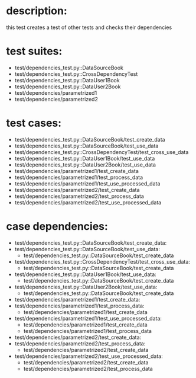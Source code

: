 # description:

this test creates a test of other tests and checks their dependencies

# test suites:

 * test/dependencies_test.py::DataSourceBook
 * test/dependencies_test.py::CrossDependencyTest
 * test/dependencies_test.py::DataUser1Book
 * test/dependencies_test.py::DataUser2Book
 * test/dependencies/parametrized1
 * test/dependencies/parametrized2

# test cases:

 * test/dependencies_test.py::DataSourceBook/test_create_data
 * test/dependencies_test.py::DataSourceBook/test_use_data
 * test/dependencies_test.py::CrossDependencyTest/test_cross_use_data
 * test/dependencies_test.py::DataUser1Book/test_use_data
 * test/dependencies_test.py::DataUser2Book/test_use_data
 * test/dependencies/parametrized1/test_create_data
 * test/dependencies/parametrized1/test_process_data
 * test/dependencies/parametrized1/test_use_processed_data
 * test/dependencies/parametrized2/test_create_data
 * test/dependencies/parametrized2/test_process_data
 * test/dependencies/parametrized2/test_use_processed_data

# case dependencies:

 * test/dependencies_test.py::DataSourceBook/test_create_data:
 * test/dependencies_test.py::DataSourceBook/test_use_data:
     * test/dependencies_test.py::DataSourceBook/test_create_data
 * test/dependencies_test.py::CrossDependencyTest/test_cross_use_data:
     * test/dependencies_test.py::DataSourceBook/test_create_data
 * test/dependencies_test.py::DataUser1Book/test_use_data:
     * test/dependencies_test.py::DataSourceBook/test_create_data
 * test/dependencies_test.py::DataUser2Book/test_use_data:
     * test/dependencies_test.py::DataSourceBook/test_create_data
 * test/dependencies/parametrized1/test_create_data:
 * test/dependencies/parametrized1/test_process_data:
     * test/dependencies/parametrized1/test_create_data
 * test/dependencies/parametrized1/test_use_processed_data:
     * test/dependencies/parametrized1/test_create_data
     * test/dependencies/parametrized1/test_process_data
 * test/dependencies/parametrized2/test_create_data:
 * test/dependencies/parametrized2/test_process_data:
     * test/dependencies/parametrized2/test_create_data
 * test/dependencies/parametrized2/test_use_processed_data:
     * test/dependencies/parametrized2/test_create_data
     * test/dependencies/parametrized2/test_process_data
